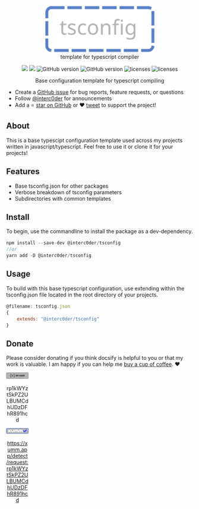 <!-- Project Logo -->
<p align="center" style="text-align: center; margin:0px">
    <a href="">
        <img src='_media/banner-nuetral.svg' style="height: 125px"> 
    </a>
</p>

<!-- Project Title -->
<p align="center" style="text-align: center; margin:0px">template for typescript compiler</p>

<!-- Project Shields -->
<p align="center" style="text-align: center;">
    <a style="text-decoration:none" href="https://img.shields.io/npm/v/docsify-themeable.svg?style=flat-square">
        <img src="https://img.shields.io/npm/v/docsify-themeable.svg?style=flat-square">
    </a>
    <a style="text-decoration:none" href="https://img.shields.io/github/workflow/status/jhildenbiddle/docsify-themeable/Build/master?label=checks&style=flat-square">
        <img src="https://img.shields.io/github/workflow/status/jhildenbiddle/docsify-themeable/Build/master?label=checks&style=flat-square">
    </a>
    <a style="text-decoration:none" href="https://img.shields.io/codacy/grade/39220ba530f24dfc9443b47f2efea5c9?style=flat-square">
        <img src="https://img.shields.io/codacy/grade/39220ba530f24dfc9443b47f2efea5c9?style=flat-square" alt="GitHub version" height="20">
    </a>
    <a style="text-decoration:none" href="https://img.shields.io/visual-studio-marketplace/v/gateway-wallet?style=flat-square">
        <img src="https://img.shields.io/visual-studio-marketplace/v/gateway-wallet?style=flat-square" alt="GitHub version" height="20">
    </a>
    <a style="text-decoration:none" href="https://img.shields.io/badge/License-MIT-yellow.svg?style=flat-square">
        <img src="https://img.shields.io/badge/License-MIT-yellow.svg?style=flat-square" alt="licenses" height="20">
    </a>
    <a style="text-decoration:none" href="https://img.shields.io/twitter/url?style=social&url=https%3A%2F%2Ftwitter.com%2Finterc0der">
        <img src="https://img.shields.io/twitter/url?style=social&url=https%3A%2F%2Ftwitter.com%2Finterc0der" alt="licenses" height="20">
    </a>
</p>

<p align="center" style="text-align:center; margin:0px">
Base configuration template for typescript compiling
</p>

- Create a [GitHub issue](https://github.com/interc0der/tsconfig/issues) for bug reports, feature requests, or questions
- Follow [@interc0der](https://twitter.com/interc0der) for announcements
- Add a ⭐️ [star on GitHub](https://github.com/interc0der/tsconfig) or ❤️ [tweet](https://twitter.com/intent/tweet?url=https://twitter.com/interc0der) to support the project!

## About

This is a base typescipt configuration template used across my projects written in javascript/typescript. Feel free to use it or clone it for your projects!

## Features

- Base tsconfig.json for other packages
- Verbose breakdown of tsconfig parameters
- Subdirectories with common templates

## Install

To begin, use the commandline to install the package as a dev-dependency.

```js
npm install --save-dev @interc0der/tsconfig
//or
yarn add -D @interc0der/tsconfig
```

## Usage

To build with this base typescript configuration, use extending within the tsconfig.json file located in the root directory of your projects.

```js
@filename: tsconfig.json
{
    extends: "@interc0der/tsconfig"
}
```

## Donate

Please consider donating if you think docsify is helpful to you or that my work is valuable. I am happy if you can help me [buy a cup of coffee](). :heart:

<div align="center" style="width:60px ; height:60px">
<img src="https://github.com/interc0der/tsconfig/blob/main/docs/_media/xrpl-github-button.svg" width="200"/>

rp1kWYztSkPZ2ULBUMCdhUDzDFhR891hcd
<div>

<div align="center" style="width:60px ; height:60px">
<img src="https://github.com/interc0der/tsconfig/blob/main/docs/_media/xumm-github-button.svg" width="200"/>
    
https://xumm.app/detect/request:rp1kWYztSkPZ2ULBUMCdhUDzDFhR891hcd
<div>
